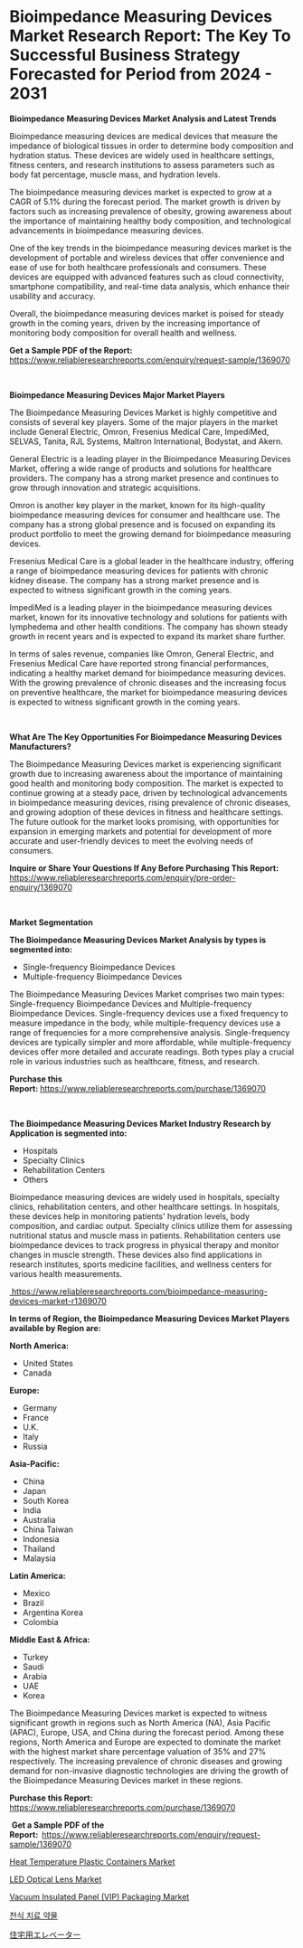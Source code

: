 <p><h1>Bioimpedance Measuring Devices Market Research Report: The Key To Successful Business Strategy Forecasted for Period from 2024 - 2031</h1></p><p><strong>Bioimpedance Measuring Devices Market Analysis and Latest Trends</strong></p>
<p><p>Bioimpedance measuring devices are medical devices that measure the impedance of biological tissues in order to determine body composition and hydration status. These devices are widely used in healthcare settings, fitness centers, and research institutions to assess parameters such as body fat percentage, muscle mass, and hydration levels.</p><p>The bioimpedance measuring devices market is expected to grow at a CAGR of 5.1% during the forecast period. The market growth is driven by factors such as increasing prevalence of obesity, growing awareness about the importance of maintaining healthy body composition, and technological advancements in bioimpedance measuring devices.</p><p>One of the key trends in the bioimpedance measuring devices market is the development of portable and wireless devices that offer convenience and ease of use for both healthcare professionals and consumers. These devices are equipped with advanced features such as cloud connectivity, smartphone compatibility, and real-time data analysis, which enhance their usability and accuracy.</p><p>Overall, the bioimpedance measuring devices market is poised for steady growth in the coming years, driven by the increasing importance of monitoring body composition for overall health and wellness.</p></p>
<p><strong>Get a Sample PDF of the Report:&nbsp;</strong> <a href="https://www.reliableresearchreports.com/enquiry/request-sample/1369070">https://www.reliableresearchreports.com/enquiry/request-sample/1369070</a></p>
<p>&nbsp;</p>
<p><strong>Bioimpedance Measuring Devices Major Market Players</strong></p>
<p><p>The Bioimpedance Measuring Devices Market is highly competitive and consists of several key players. Some of the major players in the market include General Electric, Omron, Fresenius Medical Care, ImpediMed, SELVAS, Tanita, RJL Systems, Maltron International, Bodystat, and Akern.</p><p>General Electric is a leading player in the Bioimpedance Measuring Devices Market, offering a wide range of products and solutions for healthcare providers. The company has a strong market presence and continues to grow through innovation and strategic acquisitions.</p><p>Omron is another key player in the market, known for its high-quality bioimpedance measuring devices for consumer and healthcare use. The company has a strong global presence and is focused on expanding its product portfolio to meet the growing demand for bioimpedance measuring devices.</p><p>Fresenius Medical Care is a global leader in the healthcare industry, offering a range of bioimpedance measuring devices for patients with chronic kidney disease. The company has a strong market presence and is expected to witness significant growth in the coming years.</p><p>ImpediMed is a leading player in the bioimpedance measuring devices market, known for its innovative technology and solutions for patients with lymphedema and other health conditions. The company has shown steady growth in recent years and is expected to expand its market share further.</p><p>In terms of sales revenue, companies like Omron, General Electric, and Fresenius Medical Care have reported strong financial performances, indicating a healthy market demand for bioimpedance measuring devices. With the growing prevalence of chronic diseases and the increasing focus on preventive healthcare, the market for bioimpedance measuring devices is expected to witness significant growth in the coming years.</p></p>
<p>&nbsp;</p>
<p><strong>What Are The Key Opportunities For Bioimpedance Measuring Devices Manufacturers?</strong></p>
<p><p>The Bioimpedance Measuring Devices market is experiencing significant growth due to increasing awareness about the importance of maintaining good health and monitoring body composition. The market is expected to continue growing at a steady pace, driven by technological advancements in bioimpedance measuring devices, rising prevalence of chronic diseases, and growing adoption of these devices in fitness and healthcare settings. The future outlook for the market looks promising, with opportunities for expansion in emerging markets and potential for development of more accurate and user-friendly devices to meet the evolving needs of consumers.</p></p>
<p><strong>Inquire or Share Your Questions If Any Before Purchasing This Report:</strong> <a href="https://www.reliableresearchreports.com/enquiry/pre-order-enquiry/1369070">https://www.reliableresearchreports.com/enquiry/pre-order-enquiry/1369070</a></p>
<p>&nbsp;</p>
<p><strong>Market Segmentation</strong></p>
<p><strong>The Bioimpedance Measuring Devices Market Analysis by types is segmented into:</strong></p>
<p><ul><li>Single-frequency Bioimpedance Devices</li><li>Multiple-frequency Bioimpedance Devices</li></ul></p>
<p><p>The Bioimpedance Measuring Devices Market comprises two main types: Single-frequency Bioimpedance Devices and Multiple-frequency Bioimpedance Devices. Single-frequency devices use a fixed frequency to measure impedance in the body, while multiple-frequency devices use a range of frequencies for a more comprehensive analysis. Single-frequency devices are typically simpler and more affordable, while multiple-frequency devices offer more detailed and accurate readings. Both types play a crucial role in various industries such as healthcare, fitness, and research.</p></p>
<p><strong>Purchase this Report:&nbsp;</strong><a href="https://www.reliableresearchreports.com/purchase/1369070">https://www.reliableresearchreports.com/purchase/1369070</a></p>
<p>&nbsp;</p>
<p><strong>The Bioimpedance Measuring Devices Market Industry Research by Application is segmented into:</strong></p>
<p><ul><li>Hospitals</li><li>Specialty Clinics</li><li>Rehabilitation Centers</li><li>Others</li></ul></p>
<p><p>Bioimpedance measuring devices are widely used in hospitals, specialty clinics, rehabilitation centers, and other healthcare settings. In hospitals, these devices help in monitoring patients' hydration levels, body composition, and cardiac output. Specialty clinics utilize them for assessing nutritional status and muscle mass in patients. Rehabilitation centers use bioimpedance devices to track progress in physical therapy and monitor changes in muscle strength. These devices also find applications in research institutes, sports medicine facilities, and wellness centers for various health measurements.</p></p>
<p><a href="https://www.reliableresearchreports.com/bioimpedance-measuring-devices-market-r1369070">&nbsp;https://www.reliableresearchreports.com/bioimpedance-measuring-devices-market-r1369070</a></p>
<p><strong>In terms of Region, the Bioimpedance Measuring Devices Market Players available by Region are:</strong></p>
<p>
    <p> <strong> North America: </strong>
        <ul>
            <li>United States</li>
            <li>Canada</li>
        </ul>
        </p> 
    <p> <strong> Europe: </strong>
        <ul>
            <li>Germany</li>
            <li>France</li>
            <li>U.K.</li>
            <li>Italy</li>
            <li>Russia</li>
        </ul>
        </p> 
    <p> <strong> Asia-Pacific: </strong>
        <ul>
            <li>China</li>
            <li>Japan</li>
            <li>South Korea</li>
            <li>India</li>
            <li>Australia</li>
            <li>China Taiwan</li>
            <li>Indonesia</li>
            <li>Thailand</li>
            <li>Malaysia</li>
        </ul>
        </p> 
    <p> <strong> Latin America: </strong>
        <ul>
            <li>Mexico</li>
            <li>Brazil</li>
            <li>Argentina Korea</li>
            <li>Colombia</li>
        </ul>
        </p> 
    <p> <strong> Middle East & Africa: </strong>
        <ul>
            <li>Turkey</li>
            <li>Saudi</li>
            <li>Arabia</li>
            <li>UAE</li>
            <li>Korea</li>
        </ul>
    </p>
    </p>
<p><p>The Bioimpedance Measuring Devices market is expected to witness significant growth in regions such as North America (NA), Asia Pacific (APAC), Europe, USA, and China during the forecast period. Among these regions, North America and Europe are expected to dominate the market with the highest market share percentage valuation of 35% and 27% respectively. The increasing prevalence of chronic diseases and growing demand for non-invasive diagnostic technologies are driving the growth of the Bioimpedance Measuring Devices market in these regions.</p></p>
<p><strong>Purchase this Report: </strong><a href="https://www.reliableresearchreports.com/purchase/1369070">https://www.reliableresearchreports.com/purchase/1369070</a></p>
<p>&nbsp;<strong>Get a Sample PDF of the Report:&nbsp;&nbsp;</strong><a href="https://www.reliableresearchreports.com/enquiry/request-sample/1369070">https://www.reliableresearchreports.com/enquiry/request-sample/1369070</a></p>
<p><strong></strong></p>
<p><p><a href="https://github.com/cecuraprangm/Market-Research-Report-List-3/blob/main/heat-temperature-plastic-containers-market.md">Heat Temperature Plastic Containers Market</a></p><p><a href="https://www.linkedin.com/pulse/led-optical-lens-market-emerging-trends-future-prospects-period-ot02e?trackingId=91diyofD%2BlHD0uZ0NRVQ%2FA%3D%3D">LED Optical Lens Market</a></p><p><a href="https://github.com/ChiragRP21/Market-Research-Report-List-5/blob/main/vacuum-insulated-panel-vip-packaging-market.md">Vacuum Insulated Panel (VIP) Packaging Market</a></p><p><a href="https://medium.com/@vallieemard2023/%EC%B2%9C%EC%8B%9D-%EC%B9%98%EB%A3%8C-%EC%95%BD%EB%AC%BC-%EC%8B%9C%EC%9E%A5-%EB%B3%B4%EA%B3%A0%EC%84%9C%EB%8A%94-%EC%9D%B4-%EC%8B%9C%EC%9E%A5%EC%9D%98-%EC%B5%9C%EC%8B%A0-%ED%8A%B8%EB%A0%8C%EB%93%9C%EC%99%80-%EC%84%B1%EC%9E%A5-%EA%B8%B0%ED%9A%8C%EB%A5%BC-%EB%B0%9D%ED%98%80%EC%A4%8D%EB%8B%88%EB%8B%A4-930c92b9fa89">천식 치료 약물</a></p><p><a href="https://medium.com/@chabib.jrq/%E4%BD%8F%E5%AE%85%E7%94%A8%E3%82%A8%E3%83%AC%E3%83%99%E3%83%BC%E3%82%BF%E3%83%BC%E5%B8%82%E5%A0%B4-%E5%B8%82%E5%A0%B4cagr-%E5%B8%82%E5%A0%B4%E3%83%88%E3%83%AC%E3%83%B3%E3%83%89-%E3%81%8A%E3%82%88%E3%81%B3%E6%88%90%E9%95%B7%E6%88%A6%E7%95%A5%E3%81%AB%E9%96%A2%E3%81%99%E3%82%8B%E6%B4%9E%E5%AF%9F-bc635f676b90">住宅用エレベーター</a></p></p>